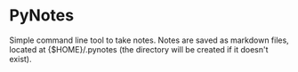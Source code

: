 # PyNotes

Simple command line tool to take notes. Notes are saved as markdown files, located at {$HOME}/.pynotes (the directory will be created if it doesn't exist).
